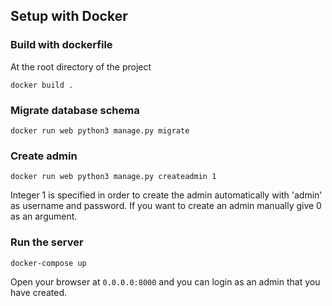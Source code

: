 ## Setup with Docker

### Build with dockerfile
At the root directory of the project
```
docker build .
```

### Migrate database schema
```
docker run web python3 manage.py migrate
```

### Create admin
```
docker run web python3 manage.py createadmin 1
```
Integer 1 is specified in order to create the admin automatically with 'admin' as username and password. If you want to create an admin manually give 0 as an argument.

### Run the server
```
docker-compose up
```
Open your browser at `0.0.0.0:8000` and you can login as an admin that you have created.



